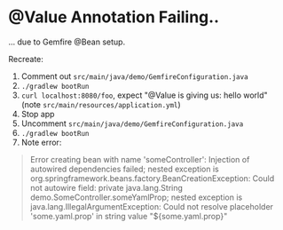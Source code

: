 # @Value Annotation Failing..

... due to Gemfire @Bean setup.

Recreate:

1. Comment out `src/main/java/demo/GemfireConfiguration.java`
1. `./gradlew bootRun`
1. `curl localhost:8080/foo`, expect "@Value is giving us: hello world" (note `src/main/resources/application.yml`)
1. Stop app
1. Uncomment `src/main/java/demo/GemfireConfiguration.java`
1. `./gradlew bootRun`
1. Note error:

>Error creating bean with name 'someController': Injection of autowired dependencies failed; nested exception is org.springframework.beans.factory.BeanCreationException: Could not autowire field: private java.lang.String demo.SomeController.someYamlProp; nested exception is java.lang.IllegalArgumentException: Could not resolve placeholder 'some.yaml.prop' in string value "${some.yaml.prop}"
